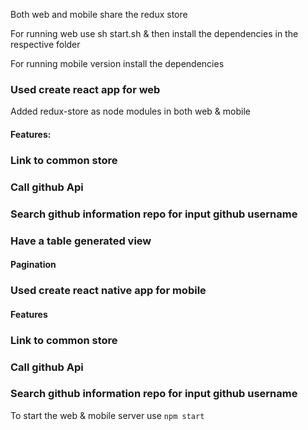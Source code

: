 Both web and mobile share the redux store 

For running web use sh start.sh & then install the dependencies in the respective folder

For running mobile version install the dependencies

### Used create react app for web

Added redux-store as node modules in both web & mobile

#### Features:

### Link to common store
### Call github Api
### Search github information repo for input github username
### Have a table generated view
#### Pagination


### Used create react native app for mobile

#### Features 
### Link to common store
### Call github Api
### Search github information repo for input github username
 

To start the web & mobile server use `npm start`





